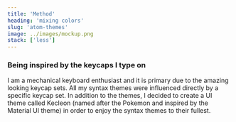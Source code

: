 ```yaml
---
title: 'Method'
heading: 'mixing colors'
slug: 'atom-themes'
image: ../images/mockup.png
stack: ['less']
---
```


### Being inspired by the keycaps I type on

I am a mechanical keyboard enthusiast and it is primary due to the amazing looking keycap sets. All my syntax themes were influenced directly by a specific keycap set. In addition to the themes, I decided to create a UI theme called Kecleon (named after the Pokemon and inspired by the Material UI theme) in order to enjoy the syntax themes to their fullest.
